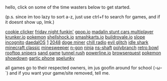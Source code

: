 hello, click on some of the time wasters below to get started.

(p.s. since im too lazy to sort a-z, just use ctrl+f to search for games, and if it doesnt show up,  lmk.)

[cookie clicker](https://pixelamp-isgay.github.io/projects/cookie-clicker/)
[friday night funkin'](https://pixelamp-isgay.github.io/projects/fnf/)
[gpop.io](https://pixelamp-isgay.github.io/projects/gpop.io/)
[madalin stunt cars multiplayer](https://pixelamp-isgay.github.io/projects/madalincarsmultiplayer/)
[krunker.io](https://pixelamp-isgay.github.io/projects/krunkr/)
[pokemon](https://https://pixelamp-isgay.github.io/projects/pokemon/)
[shellshock.io](https://pixelamp-isgay.github.io/projects/shellshock.io/)
[smashkarts.io](https://pixelamp-isgay.github.io/projects/smashkarts.io/)
[buildroyale.io](https://pixelamp-isgay.github.io/projects/buildroyale.io/)
[slope](https://pixelamp-isgay.github.io/projects/projects/slope/)
[incognito](https://pixelamp-isgay.github.io/projects/incognito/)
[daedalOS](https://pixelamp-isgay.github.io/projects/daedalOS/)
[1](https://pixelamp-isgay.github.io/projects/1/)
[2048](https://pixelamp-isgay.github.io/projects/2048/)
[doge miner](pixelamp-isgay.github.io/projects/DogeMiner/)
[chill radio](pixelamp-isgay.github.io/projects/chill-radio/)
[evil glitch](pixelamp-isgay.github.io/projects/evil-glitch/)
[idle shark](https://pixelamp-isgay.github.io/projects/idle-shark/)
[minecraft classic](https://pixelamp-isgay.github.io/projects/minecraft-classic/)
[minesweeper](https://pixelamp-isgay.github.io/projects/minesweeper/)
[n-gon](https://pixelamp-isgay.github.io/projects/n-gon/)
[ninja](https://pixelamp-isgay.github.io/projects/ninja/)
[ns-shaft](https://pixelamp-isgay.github.io/projects/ns-shaft/)
[polybranch](https://pixelamp-isgay.github.io/projects/polybranch/)
[retro bowl](https://pixelamp-isgay.github.io/projects/retro-bowl/)
[rooftop snipers](https://pixelamp-isgay.github.io/projects/rooftop-snipers/)
[sand game](https://pixelamp-isgay.github.io/projects/sand-game/)
[tunnel rush](https://pixelamp-isgay.github.io/projects/tunnel-rush/)
[powerline.io](https://pixelamp-isgay.github.io/projects/powerline.io/)
[browserquest](https://pixelamp-isgay.github.io/projects/browserquest/)
[pokemon showdown](https://pixelamp-isgay.github.io/projects/pokemonshowdown/)
[gartic phone](https://pixelamp-isgay.github.io/projects/garticphone/)
[spelunky](https://pixelamp-isgay.github.io/projects/spelunkyHTML5/)

all games go to their respected owners, im jus goofin around for school (-ω-`)
and if you want your game/site removed, tell me.
